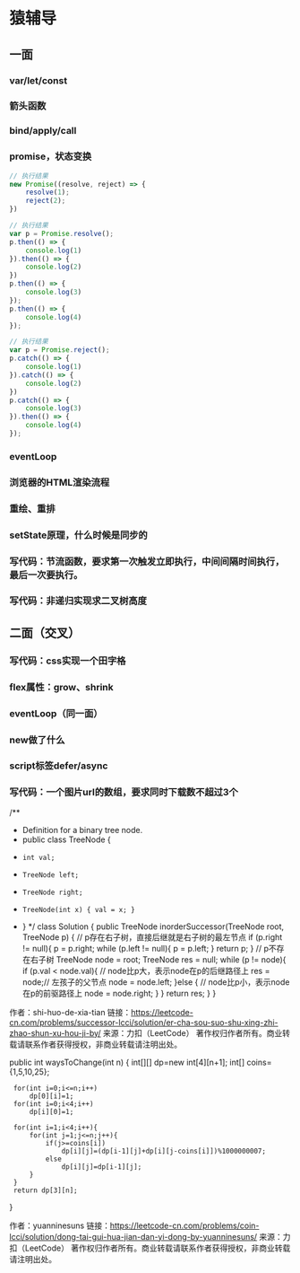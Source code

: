 # 猿辅导

## 一面

### var/let/const

### 箭头函数

### bind/apply/call

### promise，状态变换

```js
// 执行结果
new Promise((resolve, reject) => {
    resolve(1);
    reject(2);
})

// 执行结果
var p = Promise.resolve();
p.then(() => {
    console.log(1)
}).then(() => {
    console.log(2)
})
p.then(() => {
    console.log(3)
});
p.then(() => {
    console.log(4)
});

// 执行结果
var p = Promise.reject();
p.catch(() => {
    console.log(1)
}).catch(() => {
    console.log(2)
})
p.catch(() => {
    console.log(3)
}).then(() => {
    console.log(4)
});
```

### eventLoop

### 浏览器的HTML渲染流程

### 重绘、重排

### setState原理，什么时候是同步的

### 写代码：节流函数，要求第一次触发立即执行，中间间隔时间执行，最后一次要执行。

### 写代码：非递归实现求二叉树高度

## 二面（交叉）

### 写代码：css实现一个田字格

### flex属性：grow、shrink

### eventLoop（同一面）

### new做了什么

### script标签defer/async

### 写代码：一个图片url的数组，要求同时下载数不超过3个

/**
 * Definition for a binary tree node.
 * public class TreeNode {
 *     int val;
 *     TreeNode left;
 *     TreeNode right;
 *     TreeNode(int x) { val = x; }
 * }
 */
class Solution {
    public TreeNode inorderSuccessor(TreeNode root, TreeNode p) {
        // p存在右子树，直接后继就是右子树的最左节点
        if (p.right != null){
            p = p.right;
            while (p.left != null){
                p = p.left;
            }
            return p;
        }
        // p不存在右子树
        TreeNode node = root;
        TreeNode res = null;
        while (p != node){
            if (p.val < node.val){
                // node比p大，表示node在p的后继路径上
                res = node;// 左孩子的父节点
                node = node.left;
            }else {
                // node比p小，表示node在p的前驱路径上
                node = node.right;
            }
        }
        return res;
    }
}

作者：shi-huo-de-xia-tian
链接：https://leetcode-cn.com/problems/successor-lcci/solution/er-cha-sou-suo-shu-xing-zhi-zhao-shun-xu-hou-ji-by/
来源：力扣（LeetCode）
著作权归作者所有。商业转载请联系作者获得授权，非商业转载请注明出处。

public int waysToChange(int n) {
     int[][] dp=new int[4][n+1];
     int[] coins={1,5,10,25};

     for(int i=0;i<=n;i++)
         dp[0][i]=1;
     for(int i=0;i<4;i++)
         dp[i][0]=1;
         
     for(int i=1;i<4;i++){
         for(int j=1;j<=n;j++){
             if(j>=coins[i])
                 dp[i][j]=(dp[i-1][j]+dp[i][j-coins[i]])%1000000007;
             else
                 dp[i][j]=dp[i-1][j];
         }
     }
     return dp[3][n];
 }

作者：yuanninesuns
链接：https://leetcode-cn.com/problems/coin-lcci/solution/dong-tai-gui-hua-jian-dan-yi-dong-by-yuanninesuns/
来源：力扣（LeetCode）
著作权归作者所有。商业转载请联系作者获得授权，非商业转载请注明出处。
